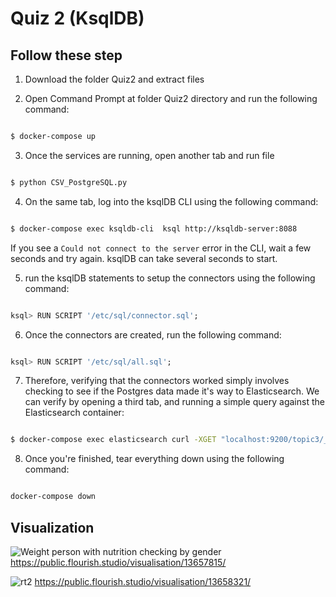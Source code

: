 # Quiz 2 (KsqlDB)
## Follow these step

1. Download the folder Quiz2 and extract files

2. Open Command Prompt at folder Quiz2 directory and run the following command:

```sh

$ docker-compose up

```

3. Once the services are running, open another tab and run file 

```sh

$ python CSV_PostgreSQL.py

```

4. On the same tab, log into the ksqlDB CLI using the following command:

```sh

$ docker-compose exec ksqldb-cli  ksql http://ksqldb-server:8088

```

If you see a `Could not connect to the server` error in the CLI, wait a few seconds and try again. ksqlDB can take several seconds to start.

5. run the ksqlDB statements to setup the connectors using the following command:

```sql

ksql> RUN SCRIPT '/etc/sql/connector.sql';

```

6. Once the connectors are created, run the following command:

```sql

ksql> RUN SCRIPT '/etc/sql/all.sql';

```

7. Therefore, verifying that the connectors worked simply involves checking to see if the Postgres data made it's way to Elasticsearch. We can verify by opening a third tab, and running a simple query against the Elasticsearch container:

```sh

$ docker-compose exec elasticsearch curl -XGET "localhost:9200/topic3/_search?format=json&pretty"

```

8. Once you're finished, tear everything down using the following command:

```sh

docker-compose down

```

## Visualization
![Weight person with nutrition checking by gender](https://user-images.githubusercontent.com/115805661/236522527-32063a2d-c5b0-43cc-94ae-7a0f5a359a6e.png)
https://public.flourish.studio/visualisation/13657815/

![rt2](https://user-images.githubusercontent.com/115805661/236525894-4fa4bdce-2643-42a2-9f05-a4c2991615ea.png)
https://public.flourish.studio/visualisation/13658321/
